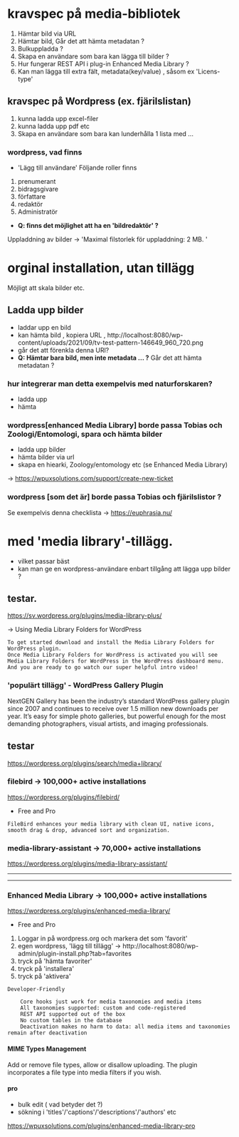 # kravspec på media-bibliotek
1. Hämtar  bild via URL
2. Hämtar bild, Går det att hämta metadatan ? 
3. Bulkuppladda ?
4. Skapa en användare som bara kan lägga till bilder ?
5. Hur fungerar REST API i plug-in Enhanced Media Library ? 
6. Kan man lägga till extra fält, metadata(key/value) , såsom ex 'Licens-type' 

## kravspec på Wordpress (ex. fjärilslistan) 
1. kunna ladda upp excel-filer
2. kunna ladda upp pdf etc
3. Skapa en användare som bara kan lunderhålla 1 lista med ...

### wordpress, vad finns
- 'Lägg till användare'
Följande roller finns
1. prenumerant
2. bidragsgivare
3. författare
4. redaktör
5. Administratör

- **Q: finns det möjlighet att ha en 'bildredaktör' ?**

Uppladdning av bilder -> 'Maximal filstorlek för uppladdning: 2 MB.  '

# orginal installation, utan tillägg

Möjligt att skala bilder etc.

## Ladda upp bilder
- laddar upp en bild 
- kan hämta bild , kopiera URL , http://localhost:8080/wp-content/uploads/2021/09/tv-test-pattern-146649_960_720.png 
- går det att förenkla denna URl?
- **Q: Hämtar bara bild, men inte metadata ... ?** Går det att hämta metadatan ?

### hur integrerar man detta exempelvis med naturforskaren?
- ladda upp
- hämta

### wordpress[enhanced Media Library] borde passa Tobias och Zoologi/Entomologi, spara och hämta bilder
- ladda upp bilder
- hämta bilder via url
- skapa en hiearki, Zoology/entomology etc (se Enhanced Media Library)

-> https://wpuxsolutions.com/support/create-new-ticket 


### wordpress [som det är] borde passa Tobias och fjärilslistor ?
Se exempelvis denna checklista -> https://euphrasia.nu/ 



# med 'media library'-tillägg.
- vilket passar bäst
- kan man ge en wordpress-användare enbart tillgång att lägga upp bilder ?

## testar.
https://sv.wordpress.org/plugins/media-library-plus/

-> Using Media Library Folders for WordPress 
```
To get started download and install the Media Library Folders for WordPress plugin. 
Once Media Library Folders for WordPress is activated you will see Media Library Folders for WordPress in the WordPress dashboard menu. 
And you are ready to go watch our super helpful intro video!
```

### 'populärt tillägg' - WordPress Gallery Plugin

NextGEN Gallery has been the industry’s standard WordPress gallery plugin since 2007 and continues to receive over 1.5 million new downloads per year. It’s easy for simple photo galleries, but powerful enough for the most demanding photographers, visual artists, and imaging professionals.

## testar
https://wordpress.org/plugins/search/media+library/ 

### filebird -> 100,000+ active installations  
https://wordpress.org/plugins/filebird/ 
- Free and Pro

```
FileBird enhances your media library with clean UI, native icons, smooth drag & drop, advanced sort and organization.
```

### media-library-assistant -> 70,000+ active installations 
https://wordpress.org/plugins/media-library-assistant/ 

----------------------------------------------------------------------

----------------------------------------------------------------------

### Enhanced Media Library -> 100,000+ active installations 
https://wordpress.org/plugins/enhanced-media-library/
- Free and Pro

1. Loggar in på wordpress.org och markera det som 'favorit'
2. egen wordpress, 'lägg till tillägg' -> http://localhost:8080/wp-admin/plugin-install.php?tab=favorites 
3. tryck på 'hämta favoriter'
4. tryck på 'installera'
5. tryck på 'aktivera'

```
Developer-Friendly

    Core hooks just work for media taxonomies and media items
    All taxonomies supported: custom and code-registered
    REST API supported out of the box
    No custom tables in the database
    Deactivation makes no harm to data: all media items and taxonomies remain after deactivation

```

#### MIME Types Management

Add or remove file types, allow or disallow uploading.
The plugin incorporates a file type into media filters if you wish. 

#### pro
- bulk edit ( vad betyder det ?)
- sökning i 'titles'/'captions'/'descriptions'/'authors' etc

https://wpuxsolutions.com/plugins/enhanced-media-library-pro
